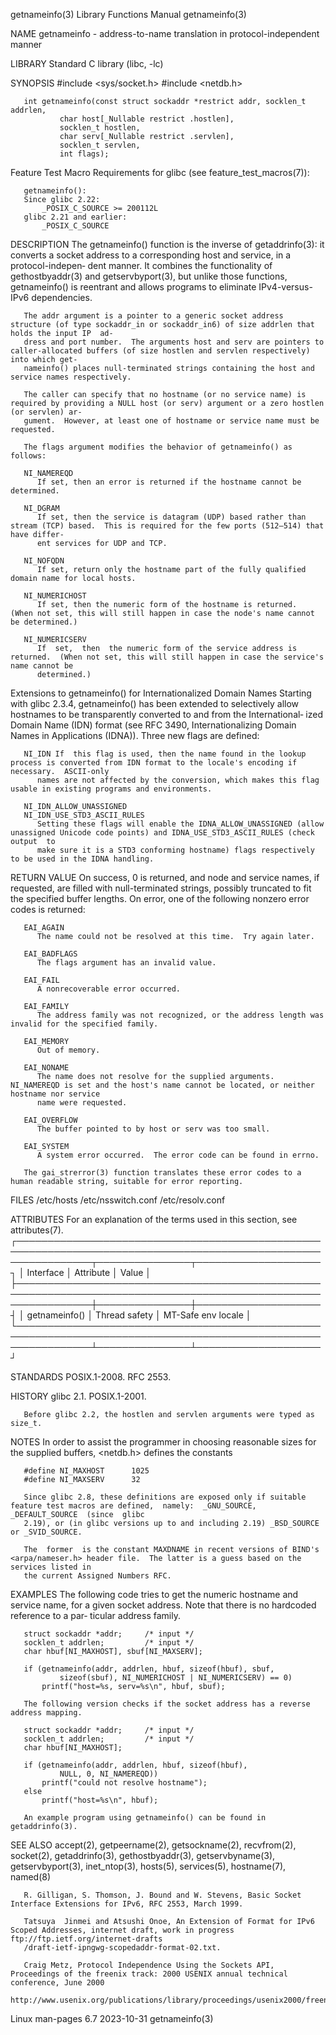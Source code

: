 getnameinfo(3)							   Library Functions Manual							getnameinfo(3)

NAME
       getnameinfo - address-to-name translation in protocol-independent manner

LIBRARY
       Standard C library (libc, -lc)

SYNOPSIS
       #include <sys/socket.h>
       #include <netdb.h>

       int getnameinfo(const struct sockaddr *restrict addr, socklen_t addrlen,
		       char host[_Nullable restrict .hostlen],
		       socklen_t hostlen,
		       char serv[_Nullable restrict .servlen],
		       socklen_t servlen,
		       int flags);

   Feature Test Macro Requirements for glibc (see feature_test_macros(7)):

       getnameinfo():
	   Since glibc 2.22:
	       _POSIX_C_SOURCE >= 200112L
	   glibc 2.21 and earlier:
	       _POSIX_C_SOURCE

DESCRIPTION
       The  getnameinfo()  function is the inverse of getaddrinfo(3): it converts a socket address to a corresponding host and service, in a protocol-indepen‐
       dent manner.  It combines the functionality of gethostbyaddr(3) and getservbyport(3), but unlike those functions, getnameinfo() is reentrant and allows
       programs to eliminate IPv4-versus-IPv6 dependencies.

       The addr argument is a pointer to a generic socket address structure (of type sockaddr_in or sockaddr_in6) of size addrlen that holds the input IP  ad‐
       dress and port number.  The arguments host and serv are pointers to caller-allocated buffers (of size hostlen and servlen respectively) into which get‐
       nameinfo() places null-terminated strings containing the host and service names respectively.

       The caller can specify that no hostname (or no service name) is required by providing a NULL host (or serv) argument or a zero hostlen (or servlen) ar‐
       gument.	However, at least one of hostname or service name must be requested.

       The flags argument modifies the behavior of getnameinfo() as follows:

       NI_NAMEREQD
	      If set, then an error is returned if the hostname cannot be determined.

       NI_DGRAM
	      If set, then the service is datagram (UDP) based rather than stream (TCP) based.	This is required for the few ports (512–514) that have differ‐
	      ent services for UDP and TCP.

       NI_NOFQDN
	      If set, return only the hostname part of the fully qualified domain name for local hosts.

       NI_NUMERICHOST
	      If set, then the numeric form of the hostname is returned.  (When not set, this will still happen in case the node's name cannot be determined.)

       NI_NUMERICSERV
	      If  set,	then  the numeric form of the service address is returned.  (When not set, this will still happen in case the service's name cannot be
	      determined.)

   Extensions to getnameinfo() for Internationalized Domain Names
       Starting with glibc 2.3.4, getnameinfo() has been extended to selectively allow hostnames to be transparently converted to and from the	International‐
       ized Domain Name (IDN) format (see RFC 3490, Internationalizing Domain Names in Applications (IDNA)).  Three new flags are defined:

       NI_IDN If  this flag is used, then the name found in the lookup process is converted from IDN format to the locale's encoding if necessary.  ASCII-only
	      names are not affected by the conversion, which makes this flag usable in existing programs and environments.

       NI_IDN_ALLOW_UNASSIGNED
       NI_IDN_USE_STD3_ASCII_RULES
	      Setting these flags will enable the IDNA_ALLOW_UNASSIGNED (allow unassigned Unicode code points) and IDNA_USE_STD3_ASCII_RULES (check output  to
	      make sure it is a STD3 conforming hostname) flags respectively to be used in the IDNA handling.

RETURN VALUE
       On  success,  0 is returned, and node and service names, if requested, are filled with null-terminated strings, possibly truncated to fit the specified
       buffer lengths.	On error, one of the following nonzero error codes is returned:

       EAI_AGAIN
	      The name could not be resolved at this time.  Try again later.

       EAI_BADFLAGS
	      The flags argument has an invalid value.

       EAI_FAIL
	      A nonrecoverable error occurred.

       EAI_FAMILY
	      The address family was not recognized, or the address length was invalid for the specified family.

       EAI_MEMORY
	      Out of memory.

       EAI_NONAME
	      The name does not resolve for the supplied arguments.  NI_NAMEREQD is set and the host's name cannot be located, or neither hostname nor service
	      name were requested.

       EAI_OVERFLOW
	      The buffer pointed to by host or serv was too small.

       EAI_SYSTEM
	      A system error occurred.	The error code can be found in errno.

       The gai_strerror(3) function translates these error codes to a human readable string, suitable for error reporting.

FILES
       /etc/hosts
       /etc/nsswitch.conf
       /etc/resolv.conf

ATTRIBUTES
       For an explanation of the terms used in this section, see attributes(7).
       ┌────────────────────────────────────────────────────────────────────────────────────────────────────────────────┬───────────────┬────────────────────┐
       │ Interface													│ Attribute	│ Value		     │
       ├────────────────────────────────────────────────────────────────────────────────────────────────────────────────┼───────────────┼────────────────────┤
       │ getnameinfo()													│ Thread safety │ MT-Safe env locale │
       └────────────────────────────────────────────────────────────────────────────────────────────────────────────────┴───────────────┴────────────────────┘

STANDARDS
       POSIX.1-2008.  RFC 2553.

HISTORY
       glibc 2.1.  POSIX.1-2001.

       Before glibc 2.2, the hostlen and servlen arguments were typed as size_t.

NOTES
       In order to assist the programmer in choosing reasonable sizes for the supplied buffers, <netdb.h> defines the constants

	   #define NI_MAXHOST	   1025
	   #define NI_MAXSERV	   32

       Since glibc 2.8, these definitions are exposed only if suitable feature test macros are defined,	 namely:  _GNU_SOURCE,	_DEFAULT_SOURCE	 (since	 glibc
       2.19), or (in glibc versions up to and including 2.19) _BSD_SOURCE or _SVID_SOURCE.

       The  former  is the constant MAXDNAME in recent versions of BIND's <arpa/nameser.h> header file.	 The latter is a guess based on the services listed in
       the current Assigned Numbers RFC.

EXAMPLES
       The following code tries to get the numeric hostname and service name, for a given socket address.  Note that there is no hardcoded reference to a par‐
       ticular address family.

	   struct sockaddr *addr;     /* input */
	   socklen_t addrlen;	      /* input */
	   char hbuf[NI_MAXHOST], sbuf[NI_MAXSERV];

	   if (getnameinfo(addr, addrlen, hbuf, sizeof(hbuf), sbuf,
		       sizeof(sbuf), NI_NUMERICHOST | NI_NUMERICSERV) == 0)
	       printf("host=%s, serv=%s\n", hbuf, sbuf);

       The following version checks if the socket address has a reverse address mapping.

	   struct sockaddr *addr;     /* input */
	   socklen_t addrlen;	      /* input */
	   char hbuf[NI_MAXHOST];

	   if (getnameinfo(addr, addrlen, hbuf, sizeof(hbuf),
		       NULL, 0, NI_NAMEREQD))
	       printf("could not resolve hostname");
	   else
	       printf("host=%s\n", hbuf);

       An example program using getnameinfo() can be found in getaddrinfo(3).

SEE ALSO
       accept(2), getpeername(2), getsockname(2), recvfrom(2), socket(2), getaddrinfo(3), gethostbyaddr(3), getservbyname(3), getservbyport(3),	 inet_ntop(3),
       hosts(5), services(5), hostname(7), named(8)

       R. Gilligan, S. Thomson, J. Bound and W. Stevens, Basic Socket Interface Extensions for IPv6, RFC 2553, March 1999.

       Tatsuya	Jinmei and Atsushi Onoe, An Extension of Format for IPv6 Scoped Addresses, internet draft, work in progress ftp://ftp.ietf.org/internet-drafts
       /draft-ietf-ipngwg-scopedaddr-format-02.txt.

       Craig Metz, Protocol Independence Using the Sockets API, Proceedings of the freenix track: 2000 USENIX annual technical conference, June 2000
       http://www.usenix.org/publications/library/proceedings/usenix2000/freenix/metzprotocol.html.

Linux man-pages 6.7							  2023-10-31								getnameinfo(3)
